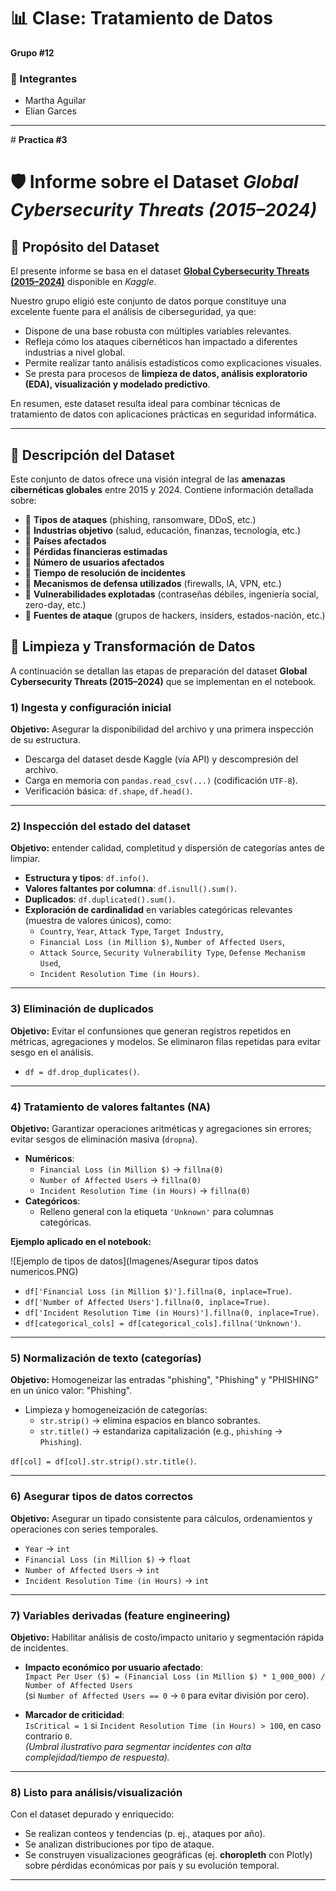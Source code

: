 
# 📊 Clase: Tratamiento de Datos  
**Grupo #12**


### 👥 Integrantes  
- Martha Aguilar  
- Elian Garces  

---

﻿# **Practica #3**
 
# 🛡️ Informe sobre el Dataset *Global Cybersecurity Threats (2015–2024)*  

## 📌 Propósito del Dataset  
El presente informe se basa en el dataset **[Global Cybersecurity Threats (2015–2024)](https://www.kaggle.com/datasets/atharvasoundankar/global-cybersecurity-threats-2015-2024)** disponible en *Kaggle*.  

Nuestro grupo eligió este conjunto de datos porque constituye una excelente fuente para el análisis de ciberseguridad, ya que:  

- Dispone de una base robusta con múltiples variables relevantes.  
- Refleja cómo los ataques cibernéticos han impactado a diferentes industrias a nivel global.  
- Permite realizar tanto análisis estadísticos como explicaciones visuales.  
- Se presta para procesos de **limpieza de datos, análisis exploratorio (EDA), visualización y modelado predictivo**.  

En resumen, este dataset resulta ideal para combinar técnicas de tratamiento de datos con aplicaciones prácticas en seguridad informática.  

---

## 📂 Descripción del Dataset  
Este conjunto de datos ofrece una visión integral de las **amenazas cibernéticas globales** entre 2015 y 2024. Contiene información detallada sobre:  

- 🔸 **Tipos de ataques** (phishing, ransomware, DDoS, etc.)  
- 🔸 **Industrias objetivo** (salud, educación, finanzas, tecnología, etc.)  
- 🔸 **Países afectados**  
- 🔸 **Pérdidas financieras estimadas**  
- 🔸 **Número de usuarios afectados**  
- 🔸 **Tiempo de resolución de incidentes**  
- 🔸 **Mecanismos de defensa utilizados** (firewalls, IA, VPN, etc.)  
- 🔸 **Vulnerabilidades explotadas** (contraseñas débiles, ingeniería social, zero-day, etc.)  
- 🔸 **Fuentes de ataque** (grupos de hackers, insiders, estados-nación, etc.)  


## 🧹 Limpieza y Transformación de Datos

A continuación se detallan las etapas de preparación del dataset **Global Cybersecurity Threats (2015–2024)** que se implementan en el notebook.

### 1) Ingesta y configuración inicial
**Objetivo:** Asegurar la disponibilidad del archivo y una primera inspección de su estructura.
- Descarga del dataset desde Kaggle (vía API) y descompresión del archivo.
- Carga en memoria con `pandas.read_csv(...)` (codificación `UTF-8`).
- Verificación básica: `df.shape`, `df.head()`.
---

### 2) Inspección del estado del dataset
**Objetivo:** entender calidad, completitud y dispersión de categorías antes de limpiar.
- **Estructura y tipos**: `df.info()`.
- **Valores faltantes por columna**: `df.isnull().sum()`.
- **Duplicados**: `df.duplicated().sum()`.
- **Exploración de cardinalidad** en variables categóricas relevantes (muestra de valores únicos), como:
  - `Country`, `Year`, `Attack Type`, `Target Industry`,
  - `Financial Loss (in Million $)`, `Number of Affected Users`,
  - `Attack Source`, `Security Vulnerability Type`, `Defense Mechanism Used`,
  - `Incident Resolution Time (in Hours)`.

---

### 3) Eliminación de duplicados


**Objetivo:** Evitar el confunsiones que generan registros repetidos en métricas, agregaciones y modelos.
Se eliminaron filas repetidas para evitar sesgo en el análisis.

- `df = df.drop_duplicates()`.

---

### 4) Tratamiento de valores faltantes (NA)

**Objetivo:** Garantizar operaciones aritméticas y agregaciones sin errores; evitar sesgos de eliminación masiva (`dropna`).
- **Numéricos**:
  - `Financial Loss (in Million $)` → `fillna(0)`
  - `Number of Affected Users` → `fillna(0)`
  - `Incident Resolution Time (in Hours)` → `fillna(0)`
- **Categóricos**:
  - Relleno general con la etiqueta `'Unknown'` para columnas categóricas.

**Ejemplo aplicado en el notebook:**

![Ejemplo de tipos de datos](Imagenes/Asegurar tipos datos numericos.PNG)
- `df['Financial Loss (in Million $)'].fillna(0, inplace=True)`.
- `df['Number of Affected Users'].fillna(0, inplace=True)`.
- `df['Incident Resolution Time (in Hours)'].fillna(0, inplace=True)`.
- `df[categorical_cols] = df[categorical_cols].fillna('Unknown')`.

---

### 5) Normalización de texto (categorías)

**Objetivo:** Homogeneizar las entradas "phishing", "Phishing" y "PHISHING" en un único valor: "Phishing".

- Limpieza y homogeneización de categorías:
  - `str.strip()` → elimina espacios en blanco sobrantes.
  - `str.title()` → estandariza capitalización (e.g., `phishing` → `Phishing`).

 `df[col] = df[col].str.strip().str.title()`.

---

### 6) Asegurar tipos de datos correctos

**Objetivo:** Asegurar un tipado consistente para cálculos, ordenamientos y operaciones con series temporales.
- `Year` → `int`
- `Financial Loss (in Million $)` → `float`
- `Number of Affected Users` → `int`
- `Incident Resolution Time (in Hours)` → `int`

---

### 7) Variables derivadas (feature engineering)

**Objetivo:** Habilitar análisis de costo/impacto unitario y segmentación rápida de incidentes.

- **Impacto económico por usuario afectado**:  
  `Impact Per User ($) = (Financial Loss (in Million $) * 1_000_000) / Number of Affected Users`  
  (si `Number of Affected Users == 0` → `0` para evitar división por cero).

- **Marcador de criticidad**:  
  `IsCritical = 1` si `Incident Resolution Time (in Hours) > 100`, en caso contrario `0`.  
  *(Umbral ilustrativo para segmentar incidentes con alta complejidad/tiempo de respuesta).*
  
---

### 8) Listo para análisis/visualización
Con el dataset depurado y enriquecido:
- Se realizan conteos y tendencias (p. ej., ataques por año).
- Se analizan distribuciones por tipo de ataque.
- Se construyen visualizaciones geográficas (ej. **choropleth** con Plotly) sobre pérdidas económicas por país y su evolución temporal.

---






